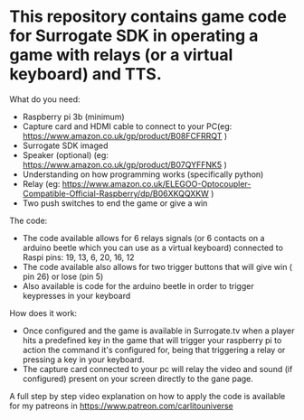 # This repository contains game code for Surrogate SDK in operating a game with relays (or a virtual keyboard) and TTS.



What do you need:

- Raspberry pi 3b (minimum)
- Capture card and HDMI cable to connect to your PC(eg: https://www.amazon.co.uk/gp/product/B08FCFRRQT )
- Surrogate SDK imaged
- Speaker (optional) (eg: https://www.amazon.co.uk/gp/product/B07QYFFNK5 )
- Understanding on how programming works (specifically python)
- Relay (eg: https://www.amazon.co.uk/ELEGOO-Optocoupler-Compatible-Official-Raspberry/dp/B06XKQQXKW )
- Two push switches to end the game or give a win


The code:

- The code available allows for 6 relays signals (or 6 contacts on a arduino beetle which you can use as a virtual keyboard) connected to Raspi pins: 19, 13, 6, 20, 16, 12
- The code available also allows for two trigger buttons that will give win ( pin 26) or lose (pin 5)
- Also available is code for the arduino beetle in order to trigger keypresses in your keyboard

How does it work:

- Once configured and the game is available in Surrogate.tv when a player hits a predefined key in the game that will trigger your raspberry pi to action the command it's configured for, being that triggering a relay or pressing a key in your keyboard.
- The capture card connected to your pc will relay the video and sound (if configured) present on your screen directly to the gane page.


A full step by step video explanation on how to apply the code is available for my patreons in https://www.patreon.com/carlitouniverse
